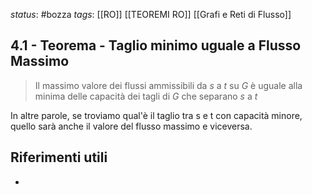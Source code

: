 *status*: #bozza 
*tags*: [[RO]] [[TEOREMI RO]] [[Grafi e Reti di Flusso]]

## 4.1 - Teorema - Taglio minimo uguale a Flusso Massimo

> Il massimo valore dei flussi ammissibili da $s$ a $t$ su $G$ è uguale alla minima delle capacità dei tagli di $G$ che separano $s$ a $t$

In altre parole, se troviamo qual'è il taglio tra s e t con capacità minore, quello sarà anche il valore del flusso massimo e viceversa.
## Riferimenti utili

* 